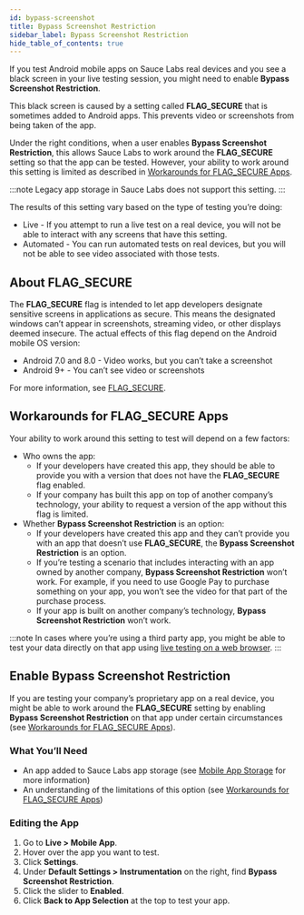 ```yaml
---
id: bypass-screenshot
title: Bypass Screenshot Restriction
sidebar_label: Bypass Screenshot Restriction
hide_table_of_contents: true
---
```


If you test Android mobile apps on Sauce Labs real devices and you see a black screen in your live testing session, you might need to enable **Bypass Screenshot Restriction**.

This black screen is caused by a setting called **FLAG_SECURE** that is sometimes added to Android apps. This prevents video or screenshots from being taken of the app.

Under the right conditions, when a user enables **Bypass Screenshot Restriction**, this allows Sauce Labs to work around the **FLAG_SECURE** setting so that the app can be tested. However, your ability to work around this setting is limited as described in [Workarounds for FLAG_SECURE Apps](#workarounds-for-flag_secure-apps).

:::note
Legacy app storage in Sauce Labs does not support this setting.
:::

The results of this setting vary based on the type of testing you’re doing:

- Live - If you attempt to run a live test on a real device, you will not be able to interact with any screens that have this setting.
- Automated - You can run automated tests on real devices, but you will not be able to see video associated with those tests.

## About FLAG_SECURE

The **FLAG_SECURE** flag is intended to let app developers designate sensitive screens in applications as secure. This means the designated windows can’t appear in screenshots, streaming video, or other displays deemed insecure. The actual effects of this flag depend on the Android mobile OS version:

- Android 7.0 and 8.0 - Video works, but you can’t take a screenshot
- Android 9+ - You can’t see video or screenshots

For more information, see [FLAG_SECURE](https://developer.android.com/reference/android/view/WindowManager.LayoutParams.html#FLAG_SECURE).

## Workarounds for FLAG_SECURE Apps

Your ability to work around this setting to test will depend on a few factors:

- Who owns the app:
  - If your developers have created this app, they should be able to provide you with a version that does not have the **FLAG_SECURE** flag enabled.
  - If your company has built this app on top of another company’s technology, your ability to request a version of the app without this flag is limited.
- Whether **Bypass Screenshot Restriction** is an option:
  - If your developers have created this app and they can’t provide you with an app that doesn’t use **FLAG_SECURE**, the **Bypass Screenshot Restriction** is an option.
  - If you’re testing a scenario that includes interacting with an app owned by another company, **Bypass Screenshot Restriction** won’t work. For example, if you need to use Google Pay to purchase something on your app, you won’t see the video for that part of the purchase process.
  - If your app is built on another company’s technology, **Bypass Screenshot Restriction** won’t work.

:::note
In cases where you’re using a third party app, you might be able to test your data directly on that app using [live testing on a web browser](/web-apps/live-testing/live-cross-browser-testing/).
:::

## Enable Bypass Screenshot Restriction

If you are testing your company’s proprietary app on a real device, you might be able to work around the **FLAG_SECURE** setting by enabling **Bypass Screenshot Restriction** on that app under certain circumstances (see [Workarounds for FLAG_SECURE Apps](#workarounds-for-flag_secure-apps)).

### What You’ll Need

- An app added to Sauce Labs app storage (see [Mobile App Storage](/mobile-apps/app-storage) for more information)
- An understanding of the limitations of this option (see [Workarounds for FLAG_SECURE Apps](#workarounds-for-flag_secure-apps))

### Editing the App

1. Go to **Live > Mobile App**.
2. Hover over the app you want to test.
3. Click **Settings**.
4. Under **Default Settings > Instrumentation** on the right, find **Bypass Screenshot Restriction**.
5. Click the slider to **Enabled**.
6. Click **Back to App Selection** at the top to test your app.
